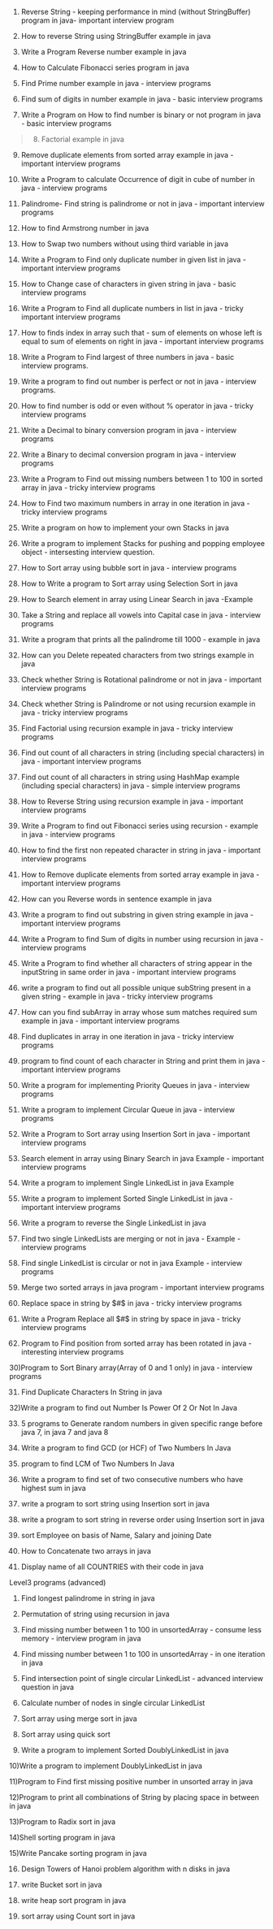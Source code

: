1) Reverse String - keeping performance in mind (without StringBuffer) program in java- important interview program

2) How to reverse String using StringBuffer example in java

3) Write a Program Reverse number example in java

4) How to Calculate Fibonacci series program in java

5) Find Prime number example in java - interview programs

6) Find sum of digits in number example in java - basic interview programs

7) Write a Program on How to find number is binary or not program in java - basic interview programs
>8) Factorial example in java

9) Remove duplicate elements from sorted array example in java - important interview programs

10) Write a Program to calculate Occurrence of digit in cube of number in java - interview programs   

11) Palindrome- Find string is palindrome or not in java - important interview programs

12) How to find Armstrong number in java

13) How to Swap two numbers without using third variable in java

14) Write a Program to Find only duplicate number in given list in java - important interview programs

15) How to Change case of characters in given string in java - basic interview programs

16) Write a Program to Find all duplicate numbers in list in java - tricky important interview programs

17) How to finds index in array such that - sum of elements on whose left is equal to sum of elements on right  in java - important interview programs

18) Write a Program to Find largest of three numbers in java - basic interview programs.

19) Write a program to find out number is perfect or not in java - interview programs.

20) How to find number is odd or even without % operator in java - tricky interview programs

21) Write a Decimal to binary conversion program in java - interview programs

22) Write a Binary to decimal conversion program in java - interview programs

23) Write a Program to Find out missing numbers between 1 to 100 in sorted array in java - tricky interview programs

24) How to Find two maximum numbers in array in one iteration in java - tricky interview programs

25) Write a program on how to implement your own Stacks in java

26) Write a program to implement Stacks for pushing and popping employee object - intersesting interview question.

27) How to Sort array using bubble sort in java - interview programs

28) How to Write a program to Sort array using Selection Sort in java

29) How to Search element in array using Linear Search in java -Example

30) Take a String and replace all vowels into Capital case in java - interview programs

31)  Write a program that prints all the palindrome till 1000 - example in java

32)  How can you Delete repeated characters from two strings example in java



1) Check whether String is Rotational palindrome or not in java - important interview programs


2) Check whether String is Palindrome or not using recursion example in java - tricky interview programs


3) Find Factorial using recursion example in java - tricky interview programs


4) Find out count of all characters in string (including special characters) in java - important interview programs


5) Find out count of all characters in string using HashMap example (including special characters) in java - simple interview programs


6) How to Reverse String using recursion example in java - important interview programs


7) Write a Program to find out Fibonacci series using recursion - example in java - interview programs


8) How to find the first non repeated character in string in java - important interview programs


9) How to Remove duplicate elements from sorted array example in java - important interview programs


10) How can you Reverse words in sentence example in java


11) Write a program to find out substring in given string example  in java - important interview programs


12) Write a Program  to find Sum of digits in number using recursion  in java - interview programs


13) Write a Program to find whether all characters of string appear in the inputString in same order in java - important interview programs


14) write a program to find out all possible unique subString present in a given string - example in java - tricky interview programs


15) How can you find subArray in array whose sum matches required sum example in java - important interview programs


16) Find duplicates in array in one iteration in java - tricky interview programs


17) program to find count of each character in String and print them in java - important interview programs


18) Write a program for implementing Priority Queues in java - interview programs


19) Write a program to implement Circular Queue in java - interview programs


20) Write a Program to Sort array using Insertion Sort in java - important interview programs


21) Search element in array using Binary Search in java Example - important interview programs


22) Write a program to implement Single LinkedList in java Example


23) Write a program to implement Sorted Single LinkedList in java - important interview programs


24) Write a program to reverse the Single LinkedList in java


25) Find two single LinkedLists are merging or not in java - Example - interview programs


26) Find single LinkedList is circular or not in java Example - interview programs


27) Merge two sorted arrays in java program  - important interview programs


28) Replace space in string by $#$ in java - tricky interview programs


28) Write a Program Replace all $#$ in string by space in java - tricky interview programs


29) Program to Find position from sorted array has been rotated in java - interesting interview programs


30)Program to Sort Binary array(Array of 0 and 1 only) in java - interview programs


31) Find Duplicate Characters In String in java

32)Write a program to find out Number Is Power Of 2 Or Not In Java

 33) 5 programs to Generate random numbers in given specific range before java 7, in java 7 and java 8

 34) Write a program to find GCD (or HCF) of Two Numbers In Java


 35) program to find LCM of Two Numbers In Java

36) Write a program to find set of two consecutive numbers who have highest sum in java

37) write a program to sort string using Insertion sort in java

38) write a program to sort string in reverse order using Insertion sort in java

39) sort Employee on basis of Name, Salary and joining Date

40) How to Concatenate two arrays in java


41) Display name of all COUNTRIES with their code in java


 Level3 programs (advanced)


1) Find longest palindrome in string in java


2) Permutation of string using recursion in java


3) Find missing number between 1 to 100 in unsortedArray - consume less memory - interview program in java


4) Find missing number between 1 to 100 in unsortedArray - in one iteration in java


5) Find intersection point of single circular LinkedList - advanced interview question in java


6) Calculate number of nodes in single circular LinkedList


7) Sort array using merge sort in java


8) Sort array using quick sort


9) Write a program to implement Sorted DoublyLinkedList in java


10)Write a program to implement DoublyLinkedList in java 


11)Program to Find first missing positive number in unsorted array in java


12)Program to print all combinations of String by placing space in between in java

13)Program to Radix sort in java

14)Shell sorting program in java

15)Write Pancake sorting program in java


16) Design Towers of Hanoi problem algorithm with n disks in java

17) write Bucket sort in java

18) write heap sort program in java


19) sort array using Count sort in java


